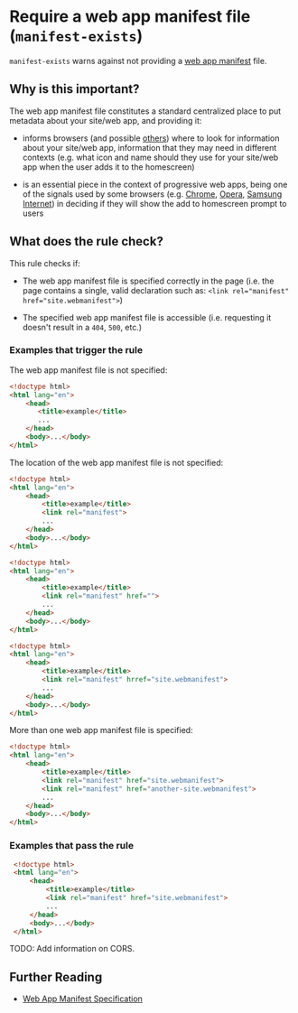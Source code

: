 # Require a web app manifest file (`manifest-exists`)

`manifest-exists` warns against not providing a
[web app manifest](https://www.w3.org/TR/appmanifest) file.

## Why is this important?

The web app manifest file constitutes a standard centralized place
to put metadata about your site/web app, and providing it:

* informs browsers (and possible
  [others](https://medium.com/web-on-the-edge/progressive-web-apps-on-windows-8d8eb68d524e#62d2))
  where to look for information about your site/web app, information
  that they may need in different contexts (e.g. what icon and name
  should they use for your site/web app when the user adds it to the
  homescreen)

* is an essential piece in the context of progressive web apps,
  being one of the signals used by some browsers (e.g.
  [Chrome](https://developers.google.com/web/fundamentals/engage-and-retain/app-install-banners/),
  [Opera](https://dev.opera.com/blog/web-app-install-banners/),
  [Samsung Internet](https://medium.com/samsung-internet-dev/what-does-it-mean-to-be-an-app-ace43eb6b94d))
  in deciding if they will show the add to homescreen prompt to users

## What does the rule check?

This rule checks if:

* The web app manifest file is specified correctly in the page
  (i.e. the page contains a single, valid declaration such as:
  `<link rel="manifest" href="site.webmanifest">`)

* The specified web app manifest file is accessible (i.e. requesting
  it doesn't result in a `404`, `500`, etc.)

### Examples that **trigger** the rule

The web app manifest file is not specified:

```html
<!doctype html>
<html lang="en">
    <head>
       <title>example</title>
       ...
    </head>
    <body>...</body>
</html>
```

The location of the web app manifest file is not specified:

```html
<!doctype html>
<html lang="en">
    <head>
        <title>example</title>
        <link rel="manifest">
        ...
    </head>
    <body>...</body>
</html>
```

```html
<!doctype html>
<html lang="en">
    <head>
        <title>example</title>
        <link rel="manifest" href="">
        ...
    </head>
    <body>...</body>
</html>
```

```html
<!doctype html>
<html lang="en">
    <head>
        <title>example</title>
        <link rel="manifest" hrref="site.webmanifest">
        ...
    </head>
    <body>...</body>
</html>
```

More than one web app manifest file is specified:

```html
<!doctype html>
<html lang="en">
    <head>
        <title>example</title>
        <link rel="manifest" href="site.webmanifest">
        <link rel="manifest" href="another-site.webmanifest">
        ...
    </head>
    <body>...</body>
</html>
```

### Examples that **pass** the rule

```html
 <!doctype html>
 <html lang="en">
     <head>
         <title>example</title>
         <link rel="manifest" href="site.webmanifest">
         ...
     </head>
     <body>...</body>
 </html>
```

TODO: Add information on CORS.

## Further Reading

* [Web App Manifest Specification](https://www.w3.org/TR/appmanifest)
